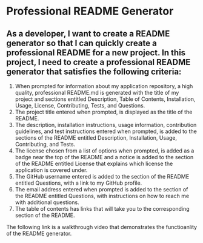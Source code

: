 # Professional README Generator
  
## As a developer, I want to create a README generator so that I can quickly create a professional README for a new project. In this project, I need to create a professional README generator that satisfies the following criteria: 
  1. When prompted for information about my application repository, a high quality, professional README.md is generated with the title of my project and sections entitled Description, Table of Contents, Installation, Usage, License, Contributing, Tests, and Questions.
  2. The project title entered when prompted, is displayed as the title of the README.
  3. The description, installation instructions, usage information, contribution guidelines, and test instructions entered when prompted, is added to the sections of the README entitled Description, Installation, Usage, Contributing, and Tests.
  4. The license chosen from a list of options when prompted, is added as a badge near the top of the README and a notice is added to the section of the README entitled License that explains which license the application is covered under.
  5. The GitHub username entered is added to the section of the README entitled Questions, with a link to my GitHub profile.
  6. The email address entered when prompted is added to the section of the README entitled Questions, with instructions on how to reach me with additional questions.
  7. The table of contents has links that will take you to the corresponding section of the README.


The following link is a walkthrough video that demonstrates the functioanlity of the README generator.

